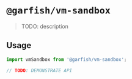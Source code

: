 # `@garfish/vm-sandbox`

> TODO: description

## Usage

```js
import vmSandbox from '@garfish/vm-sandbox';

// TODO: DEMONSTRATE API
```
